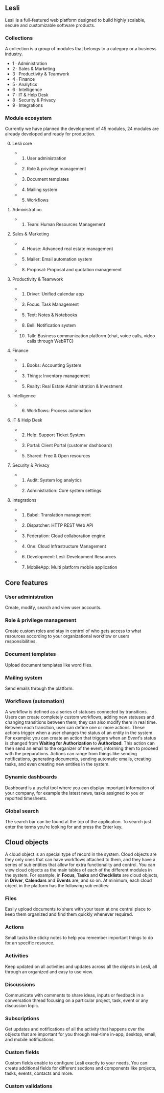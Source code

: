 ## Lesli
Lesli is a full-featured web platform designed to build highly scalable, secure and customizable software products.

### Collections
A collection is a group of modules that belongs to a category or a business industry.

- 1 · Administration
- 2 · Sales & Marketing
- 3 · Productivity & Teamwork
- 4 · Finance
- 5 · Analytics
- 6 · Intelligence
- 7 · IT & Help Desk
- 8 · Security & Privacy
- 9 · Integrations

### Module ecosystem 
Currently we have planned the development of 45 modules, 24 modules are already developed and ready for production.

00. Lesli core
    - 01. User administration
    - 02. Role & privilege management
    - 03. Document templates
    - 04. Mailing system
    - 05. Workflows

01. Administration
    - 01. Team: Human Resources Management

02. Sales & Marketing
    - 04. House: Advanced real estate management
    - 05. Mailer: Email automation system
    - 08. Proposal: Proposal and quotation management

03. Productivity & Teamwork
    - 01. Driver: Unified calendar app
    - 03. Focus: Task Management
    - 05. Text: Notes & Notebooks
    - 08. Bell: Notification system
    - 10. Talk: Business communication platform  (chat, voice calls, video calls through WebRTC)

04. Finance
    - 01. Books: Accounting System
    - 03. Things: Inventory management
    - 05. Realty: Real Estate Administration & Investment

06. Intelligence
    - 06. Workflows: Process automation 

07. IT & Help Desk
    - 02. Help: Support Ticket System
    - 03. Portal: Client Portal (customer dashboard) 
    - 05. Shared: Free & Open resources

08. Security & Privacy
    - 01. Audit: System log analytics
    - 02. Administration: Core system settings

09. Integrations
    - 01. Babel: Translation management
    - 02. Dispatcher: HTTP REST Web API
    - 03. Federation: Cloud collaboration engine
    - 04. One: Cloud Infrastructure Management
    - 06. Development: Lesli Development Resources 
    - 07. MobileApp: Multi platform mobile application

## Core features

### User administration
Create, modify, search and view user accounts.

### Role & privilege management
Create custom roles and stay in control of who gets access to what resources according to your organizational workflow or users responsibilities.

### Document templates
Upload document templates like word files.

### Mailing system
Send emails through the platform.

### Workflows (automation)  
A workflow is defined as a series of statuses connected by transitions. Users can create completely custom workflows, adding new statuses and changing transitions between them; they can also modify them in real time. Between each transition, user can define one or more actions. These actions trigger when a user changes the status of an entity in the system. For example: you can create an action that triggers when an *Event*'s status is changed from **Waiting for Authorization** to **Authorized**. This action can then send an email to the organizer of the event, informing them to proceed with the preparations. Actions can range from things like sending notifications, generating documents, sending automatic emails, creating tasks, and even creating new entities in the system.

### Dynamic dashboards  
Dashboard is a useful tool where you can display important information of your company, for example the latest news, tasks assigned to you or reported timesheets.

### Global search
The search bar can be found at the top of the application. To search just enter the terms you’re looking for and press the Enter key. 


## Cloud objects
A cloud object is an special type of record in the system. Cloud objects are they only ones that can have workflows attached to them, and they have a series of sub entities that allow for extra functionality and control. You can view cloud objects as the main tables of each of the different modules in the system. For example, in **Focus**, **Tasks** and **Checklists** are cloud objects, in **Driver**, **Calendars** and **Events** are, and so on. At minimum, each cloud object in the platform has the following sub entities:
### Files  
Easily upload documents to share with your team at one central place to keep them organized and find them quickly whenever required. 

### Actions
Small tasks like sticky notes to help you remember important things to do for an specific resource.

### Activities  
Keep updated on all activities and updates across all the objects in Lesli, all through an organized and easy to use view.

### Discussions  
Communicate with comments to share ideas, inputs or feedback in a conversation thread focusing on a particular project, task, event or any discussion topic.

### Subscriptions  
Get updates and notifications of all the activity that happens over the objects that are important for you through real-time in-app, desktop, email, and mobile notifications.

### Custom fields  
Custom fields enable to configure Lesli exactly to your needs, You can create additional fields for different sections and components like projects, tasks, events, contacts and more.

### Custom validations  

